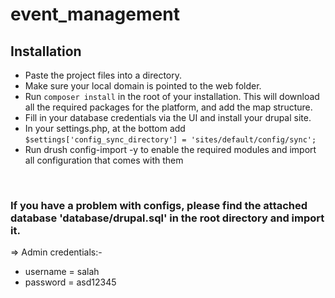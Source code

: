 # event_management

## Installation

- Paste the project files into a directory.
- Make sure your local domain is pointed to the web folder.
- Run `composer install` in the root of your installation. This will download all the required packages for the platform, and add the map structure.
- Fill in your database credentials via the UI and install your drupal site.
- In your settings.php, at the bottom add `$settings['config_sync_directory'] = 'sites/default/config/sync';`
- Run drush config-import -y to enable the required modules and import all configuration that comes with them

<br>

### If you have a problem with configs, please find the attached database 'database/drupal.sql' in the root directory and import it.

=> Admin credentials:-
- username = salah
- password = asd12345
